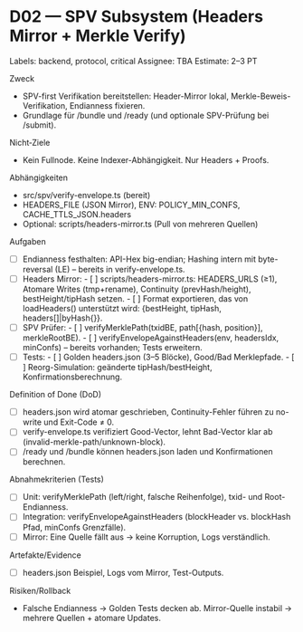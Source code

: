 # D02 — SPV Subsystem (Headers Mirror + Merkle Verify)
Labels: backend, protocol, critical
Assignee: TBA
Estimate: 2–3 PT

Zweck
- SPV-first Verifikation bereitstellen: Header-Mirror lokal, Merkle-Beweis-Verifikation, Endianness fixieren.
- Grundlage für /bundle und /ready (und optionale SPV-Prüfung bei /submit).

Nicht‑Ziele
- Kein Fullnode. Keine Indexer-Abhängigkeit. Nur Headers + Proofs.

Abhängigkeiten
- src/spv/verify-envelope.ts (bereit)
- HEADERS_FILE (JSON Mirror), ENV: POLICY_MIN_CONFS, CACHE_TTLS_JSON.headers
- Optional: scripts/headers-mirror.ts (Pull von mehreren Quellen)

Aufgaben
- [ ] Endianness festhalten: API-Hex big-endian; Hashing intern mit byte-reversal (LE) – bereits in verify-envelope.ts.
- [ ] Headers Mirror:
      - [ ] scripts/headers-mirror.ts: HEADERS_URLS (≥1), Atomare Writes (tmp+rename), Continuity (prevHash/height), bestHeight/tipHash setzen.
      - [ ] Format exportieren, das von loadHeaders() unterstützt wird: {bestHeight, tipHash, headers[]|byHash{}}.
- [ ] SPV Prüfer:
      - [ ] verifyMerklePath(txidBE, path[{hash, position}], merkleRootBE).
      - [ ] verifyEnvelopeAgainstHeaders(env, headersIdx, minConfs) – bereits vorhanden; Tests erweitern.
- [ ] Tests:
      - [ ] Golden headers.json (3–5 Blöcke), Good/Bad Merklepfade.
      - [ ] Reorg-Simulation: geänderte tipHash/bestHeight, Konfirmationsberechnung.

Definition of Done (DoD)
- [ ] headers.json wird atomar geschrieben, Continuity-Fehler führen zu no-write und Exit-Code ≠ 0.
- [ ] verify-envelope.ts verifiziert Good-Vector, lehnt Bad-Vector klar ab (invalid-merkle-path/unknown-block).
- [ ] /ready und /bundle können headers.json laden und Konfirmationen berechnen.

Abnahmekriterien (Tests)
- [ ] Unit: verifyMerklePath (left/right, falsche Reihenfolge), txid- und Root-Endianness.
- [ ] Integration: verifyEnvelopeAgainstHeaders (blockHeader vs. blockHash Pfad, minConfs Grenzfälle).
- [ ] Mirror: Eine Quelle fällt aus → keine Korruption, Logs verständlich.

Artefakte/Evidence
- [ ] headers.json Beispiel, Logs vom Mirror, Test-Outputs.

Risiken/Rollback
- Falsche Endianness → Golden Tests decken ab. Mirror-Quelle instabil → mehrere Quellen + atomare Updates.
